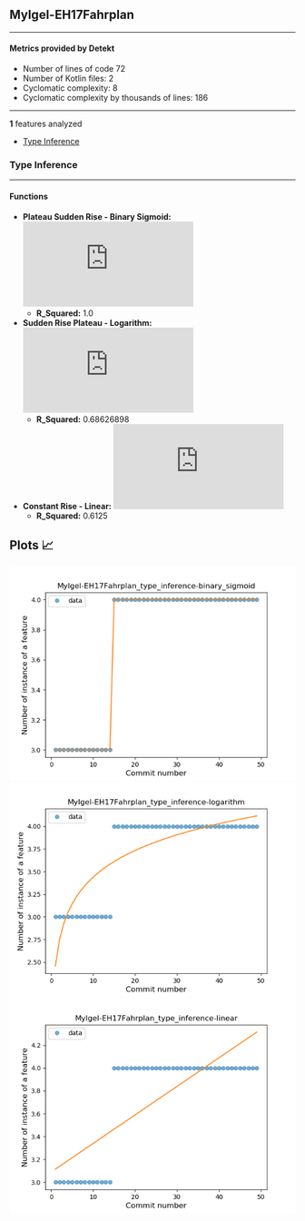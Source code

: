 ## MyIgel-EH17Fahrplan
----
#### Metrics provided by Detekt
* Number of lines of code 72
* Number of Kotlin files: 2
* Cyclomatic complexity: 8
* Cyclomatic complexity by thousands of lines: 186 

----
**1** features analyzed

*	<a href="#type_inference">Type Inference</a> 


### <a name="type_inference">Type Inference</a>
----
#### Functions
* **Plateau Sudden Rise - Binary Sigmoid:** ![equation](http://latex.codecogs.com/svg.latex?%5Cfrac%7B1.0%7D%7B1%20&plus;%20%5Cepsilon%5E%28-42.761838%28x%20-14.499833%29%29%7D%20&plus;%203.0)
    * **R_Squared:** 1.0
* **Sudden Rise Plateau - Logarithm:** ![equation](http://latex.codecogs.com/svg.latex?0.55931%5Clog_%7B3.71818%7D%28x%29%20&plus;%202.457736)
    * **R_Squared:** 0.68626898
* **Constant Rise - Linear:** ![equation](http://latex.codecogs.com/svg.latex?0.025x%20&plus;%203.089286)
    * **R_Squared:** 0.6125

**Plots** :chart_with_upwards_trend:
-----

![MyIgel-EH17Fahrplan T9](../plots/MyIgel-EH17Fahrplan_type_inference_T9.png)
![MyIgel-EH17Fahrplan T6](../plots/MyIgel-EH17Fahrplan_type_inference_T6.png)
![MyIgel-EH17Fahrplan T1](../plots/MyIgel-EH17Fahrplan_type_inference_T1.png)
